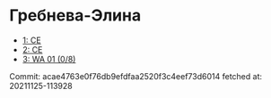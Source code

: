 # Гребнева-Элина
- [1: CE](1.md)
- [2: CE](2.md)
- [3: WA 01 (0/8)](3.md)

Commit: acae4763e0f76db9efdfaa2520f3c4eef73d6014
 fetched at: 20211125-113928
